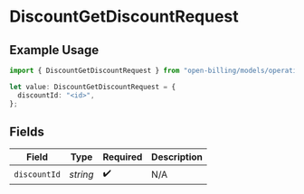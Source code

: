# DiscountGetDiscountRequest

## Example Usage

```typescript
import { DiscountGetDiscountRequest } from "open-billing/models/operations";

let value: DiscountGetDiscountRequest = {
  discountId: "<id>",
};
```

## Fields

| Field              | Type               | Required           | Description        |
| ------------------ | ------------------ | ------------------ | ------------------ |
| `discountId`       | *string*           | :heavy_check_mark: | N/A                |